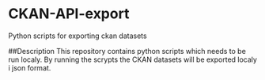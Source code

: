 # CKAN-API-export
Python scripts for exporting ckan datasets

##Description
This repository contains python scripts which needs to be run localy. By running the scrypts the CKAN datasets will be exported localy i json format.
